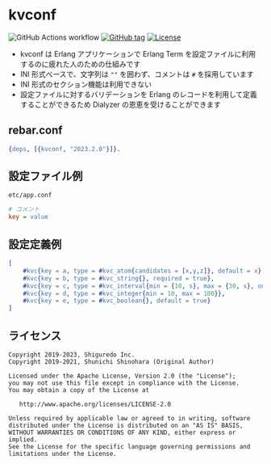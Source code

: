 # kvconf

![GitHub Actions workflow](https://github.com/shiguredo/kvconf/actions/workflows/ci.yml/badge.svg)
[![GitHub tag](https://img.shields.io/github/tag/shiguredo/kvconf.svg)](https://github.com/shiguredo/kvconf)
[![License](https://img.shields.io/badge/License-Apache%202.0-blue.svg)](https://opensource.org/licenses/Apache-2.0)

- kvconf は Erlang アプリケーションで Erlang Term を設定ファイルに利用するのに疲れた人のための仕組みです
- INI 形式ベースで、文字列は `""` を囲わず、コメントは `#` を採用しています
- INI 形式のセクション機能は利用できない
- 設定ファイルに対するバリデーションを Erlang のレコードを利用して定義することができるため Dialyzer の恩恵を受けることができます


## rebar.conf

```erlang
{deps, [{kvconf, "2023.2.0"}]}.
```

## 設定ファイル例

```
etc/app.conf
```

```ini
# コメント
key = value
```

## 設定定義例

```erlang
[
    #kvc{key = a, type = #kvc_atom{candidates = [x,y,z]}, default = x},
    #kvc{key = b, type = #kvc_string{}, required = true},
    #kvc{key = c, type = #kvc_interval{min = {10, s}, max = {30, s}, out_time_unit = millisecond}, default = {20, s}},
    #kvc{key = d, type = #kvc_integer{min = 10, max = 100}},
    #kvc{key = e, type = #kvc_boolean{}, default = true}
]
```

## ライセンス

```
Copyright 2019-2023, Shiguredo Inc.
Copyright 2019-2021, Shunichi Shinohara (Original Author)

Licensed under the Apache License, Version 2.0 (the "License");
you may not use this file except in compliance with the License.
You may obtain a copy of the License at

   http://www.apache.org/licenses/LICENSE-2.0

Unless required by applicable law or agreed to in writing, software
distributed under the License is distributed on an "AS IS" BASIS,
WITHOUT WARRANTIES OR CONDITIONS OF ANY KIND, either express or implied.
See the License for the specific language governing permissions and
limitations under the License.
```
